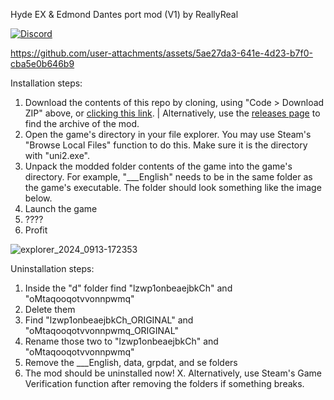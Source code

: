 Hyde EX & Edmond Dantes port mod (V1) by ReallyReal

[![Discord](https://img.shields.io/badge/Discord-220077?logo=discord)](https://discord.gg/mmasY9pd3Y)


https://github.com/user-attachments/assets/5ae27da3-641e-4d23-b7f0-cba5e0b646b9

Installation steps:
1. Download the contents of this repo by cloning, using "Code > Download ZIP" above, or [clicking this link](https://github.com/ReallyRealer/Hyde-EX-Edmond-Dantes-Port-Mod/archive/refs/heads/main.zip). | Alternatively, use the [releases page](https://github.com/ReallyRealer/Hyde-EX-Edmond-Dantes-Port-Mod/releases/) to find the archive of the mod.
2. Open the game's directory in your file explorer. You may use Steam's "Browse Local Files" function to do this. Make sure it is the directory with "uni2.exe".
3. Unpack the modded folder contents of the game into the game's directory. For example, "___English" needs to be in the same folder as the game's executable. The folder should look something like the image below.
4. Launch the game
5. ????
6. Profit

![explorer_2024_0913-172353](https://github.com/user-attachments/assets/976b0cff-a7d0-4a31-9c74-044b0be3f118)


Uninstallation steps:
1. Inside the "d" folder find "lzwp1onbeaejbkCh" and "oMtaqooqotvvonnpwmq"
2. Delete them
3. Find "lzwp1onbeaejbkCh_ORIGINAL" and "oMtaqooqotvvonnpwmq_ORIGINAL" 
4. Rename those two to "lzwp1onbeaejbkCh" and "oMtaqooqotvvonnpwmq"
5. Remove the ___English, data, grpdat, and se folders
6. The mod should be uninstalled now!
X. Alternatively, use Steam's Game Verification function after removing the folders if something breaks.


